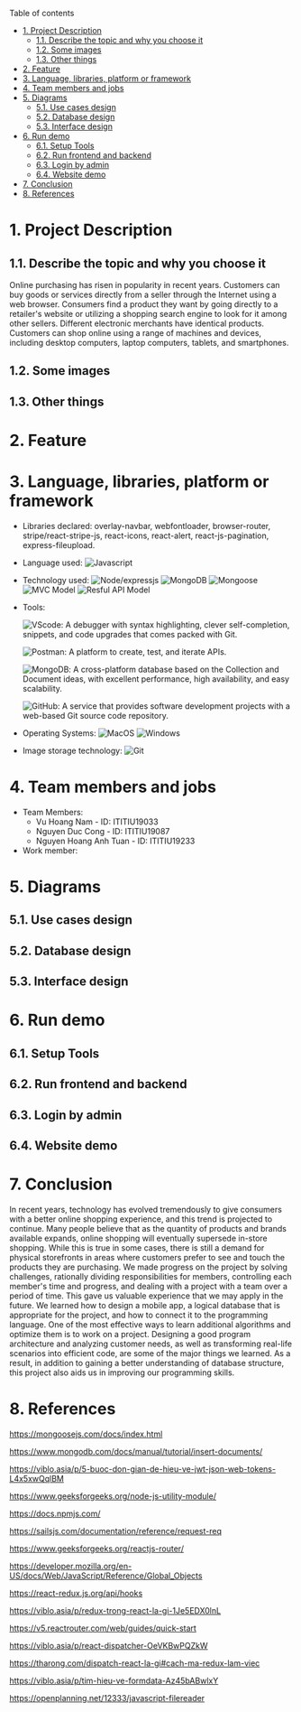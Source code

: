 Table of contents

- [1. Project Description](#1-project-description)
  - [1.1. Describe the topic and why you choose it](#11-describe-the-topic-and-why-you-choose-it)
  - [1.2. Some images](#12-some-images)
  - [1.3. Other things](#13-other-things)
- [2. Feature](#2-feature)
- [3. Language, libraries, platform or framework](#3-language-libraries-platform-or-framework)
- [4. Team members and jobs](#4-team-members-and-jobs)
- [5. Diagrams](#5-diagrams)
  - [5.1. Use cases design](#51-use-cases-design)
  - [5.2. Database design](#52-database-design)
  - [5.3. Interface design](#53-interface-design)
- [6. Run demo](#6-run-demo)
  - [6.1. Setup Tools](#61-setup-tools)
  - [6.2. Run frontend and backend](#62-run-frontend-and-backend)
  - [6.3. Login by admin](#63-login-by-admin)
  - [6.4. Website demo](#64-website-demo)
- [7. Conclusion](#7-conclusion)
- [8. References](#8-references)
# 1. Project Description

## 1.1. Describe the topic and why you choose it

Online purchasing has risen in popularity in recent years. Customers can buy goods or services directly from a seller through the Internet using a web browser. Consumers find a product they want by going directly to a retailer's website or utilizing a shopping search engine to look for it among other sellers. Different electronic merchants have identical products. Customers can shop online using a range of machines and devices, including desktop computers, laptop computers, tablets, and smartphones.

## 1.2. Some images 

## 1.3. Other things
# 2. Feature
# 3. Language, libraries, platform or framework
- Libraries declared:
  overlay-navbar,
  webfontloader,
  browser-router,
  stripe/react-stripe-js,
  react-icons,
  react-alert,
  react-js-pagination,
  express-fileupload.

- Language used:
  ![Javascript](https://img.shields.io/badge/JavaScript-F7DF1E.svg?style=flat-square&logo=javascript&logoColor=white)

- Technology used: 
  ![Node/expressjs](https://img.shields.io/badge/Node/expressjs-43853D.svg?style=flat-square&logo=node.js&logoColor=white)
  ![MongoDB](https://img.shields.io/badge/MongoDB-4ea94b.svg?style=flat-square&logo=MongoDB&logoColor=white&color=red)
  ![Mongoose](https://img.shields.io/badge/Mongoose-4ea94b.svg?style=flat-square&logo=&logoColor=white&color=yellow)
  ![MVC Model](https://img.shields.io/badge/MVC%20Model-4ea94b.svg?style=flat-square&logo=&logoColor=white&color=blueviolet)
  ![Resful API Model](https://img.shields.io/badge/Resful%20API%20Model-4ea94b.svg?style=flat-square&logo=&logoColor=white&color=orange)
- Tools: 

  ![VScode](https://img.shields.io/badge/VScode-43853D.svg?style=flat-square&logo=VisualStudioCode&logoColor=white&color=blue): A debugger with syntax highlighting, clever self-completion, snippets, and code upgrades that comes packed with Git.
  
  ![Postman](https://img.shields.io/badge/Postman-43853D.svg?style=flat-square&logo=Postman&logoColor=white): A platform to create, test, and iterate APIs.
  
  ![MongoDB](https://img.shields.io/badge/MongoDB-4ea94b.svg?style=flat-square&logo=MongoDB&logoColor=white&color=red): A cross-platform database based on the Collection and Document ideas, with excellent performance, high availability, and easy scalability.
  
  ![GitHub](https://img.shields.io/badge/Github-800080.svg?&style=flat-square&logo=github&logoColor=white): A service that provides software development projects with a web-based Git source code repository.
  
- Operating Systems:
  ![MacOS](https://img.shields.io/badge/MacOS-430098?style=flat-square&logo=macOS&logoColor=white)
  ![Windows](https://img.shields.io/badge/Windows-0078D6?style=flat-square&logo=windows&logoColor=white)
- Image storage technology: 
  ![Git](https://img.shields.io/badge/Cloudinary-%23F05033.svg?style=flat-square&logo=Cloudways&logoColor=white) 
   
 
# 4. Team members and jobs
- Team Members:
  - Vu Hoang Nam - ID: ITITIU19033
  - Nguyen Duc Cong - ID: ITITIU19087   
  - Nguyen Hoang Anh Tuan - ID: ITITIU19233
- Work member:  

# 5. Diagrams

## 5.1. Use cases design

## 5.2. Database design

## 5.3. Interface design

# 6. Run demo

## 6.1. Setup Tools

## 6.2. Run frontend and backend

## 6.3. Login by admin

## 6.4. Website demo

# 7. Conclusion
In recent years, technology has evolved tremendously to give consumers with a better online shopping experience, and this trend is projected to continue. Many people believe that as the quantity of products and brands available expands, online shopping will eventually supersede in-store shopping. While this is true in some cases, there is still a demand for physical storefronts in areas where customers prefer to see and touch the products they are purchasing.
We made progress on the project by solving challenges, rationally dividing responsibilities for members, controlling each member's time and progress, and dealing with a project with a team over a period of time. This gave us valuable experience that we may apply in the future. We learned how to design a mobile app, a logical database that is appropriate for the project, and how to connect it to the programming language. One of the most effective ways to learn additional algorithms and optimize them is to work on a project.
Designing a good program architecture and analyzing customer needs, as well as transforming real-life scenarios into efficient code, are some of the major things we learned.
As a result, in addition to gaining a better understanding of database structure, this project also aids us in improving our programming skills.
# 8. References

https://mongoosejs.com/docs/index.html

https://www.mongodb.com/docs/manual/tutorial/insert-documents/

https://viblo.asia/p/5-buoc-don-gian-de-hieu-ve-jwt-json-web-tokens-L4x5xwQqlBM

https://www.geeksforgeeks.org/node-js-utility-module/

https://docs.npmjs.com/

https://sailsjs.com/documentation/reference/request-req

https://www.geeksforgeeks.org/reactjs-router/

https://developer.mozilla.org/en-US/docs/Web/JavaScript/Reference/Global_Objects

https://react-redux.js.org/api/hooks

https://viblo.asia/p/redux-trong-react-la-gi-1Je5EDX0lnL

https://v5.reactrouter.com/web/guides/quick-start

https://viblo.asia/p/react-dispatcher-OeVKBwPQZkW

https://tharong.com/dispatch-react-la-gi#cach-ma-redux-lam-viec

https://viblo.asia/p/tim-hieu-ve-formdata-Az45bABwlxY

https://openplanning.net/12333/javascript-filereader
